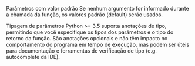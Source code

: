 

Parâmetros com valor padrão
Se nenhum argumento for informado durante a chamada da função, os valores padrão (default) serão usados.



Tipagem de parâmetros
Python >= 3.5 suporta anotações de tipo, permitindo que você especifique os tipos dos parâmetros e o tipo do retorno da função. 
São anotações opcionais e não têm impacto no comportamento do programa em tempo de execução, mas podem ser úteis para documentação e ferramentas de verificação de tipo (e.g. autocomplete da IDE).
